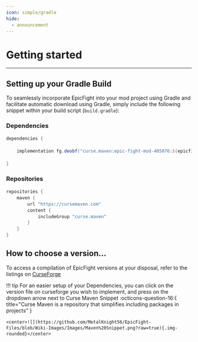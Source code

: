 ```yaml
---
icon: simple/gradle
hide:
  - announcement
---
```

# Getting started

***
## Setting up your Gradle Build
To seamlessly incorporate EpicFight into your mod project using Gradle and facilitate automatic download using Gradle, simply include the following snippet within your build script (``build.gradle``):

### Dependencies 

```gradle
dependencies {
	
	implementation fg.deobf("curse.maven:epic-fight-mod-405076:${epicfight_version}")

}
```

### Repositories

```gradle
repositories {
    maven {
        url "https://cursemaven.com"
        content {
            includeGroup "curse.maven"
        }
    }
}
```

## How to choose a version...

To access a compilation of EpicFight versions at your disposal, refer to the listings on [CurseForge](https://www.curseforge.com/minecraft/mc-mods/epic-fight-mod/files)

!!! tip
	For an easier setup of your Dependencies, you can click on the version file on curseforge you wish to implement, and press on the dropdown arrow next to Curse Maven Snippet :octicons-question-16:{ title="Curse Maven is a repository that simplifies including packages in projects" }
	
	<center>![](https://github.com/MetalKnight56/EpicFight-Files/blob/Wiki-Images/Images/Maven%20Snippet.png?raw=true){.img-rounded}</center>